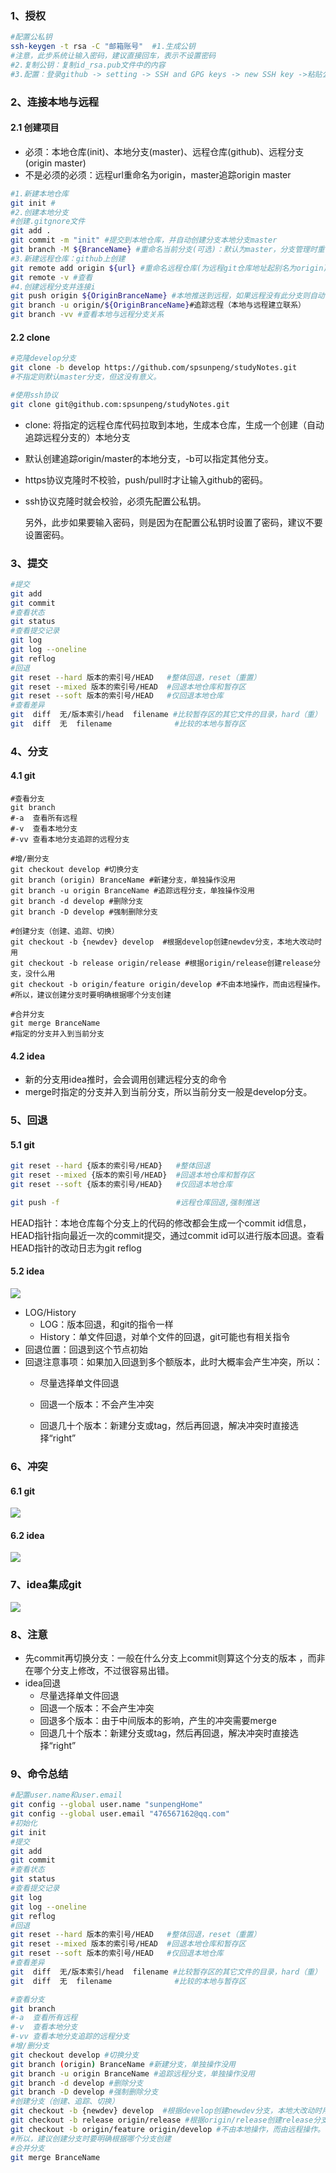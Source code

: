 ### 1、授权

```sh
#配置公私钥
ssh-keygen -t rsa -C "邮箱账号"  #1.生成公钥
#注意，此步系统让输入密码，建议直接回车，表示不设置密码
#2.复制公钥：复制id_rsa.pub文件中的内容
#3.配置：登录github -> setting -> SSH and GPG keys -> new SSH key ->粘贴公钥。
```



### 2、连接本地与远程

#### 2.1 创建项目

- 必须：本地仓库(init)、本地分支(master)、远程仓库(github)、远程分支(origin master)
- 不是必须的必须：远程url重命名为origin，master追踪origin master

```sh
#1.新建本地仓库
git init #
#2.创建本地分支
#创建.gitgnore文件
git add .
git commit -m "init" #提交到本地仓库，并自动创建分支本地分支master
git branch -M ${BranceName} #重命名当前分支(可选)：默认为master，分支管理时重命名develop
#3.新建远程仓库：github上创建
git remote add origin ${url} #重命名远程仓库(为远程git仓库地址起别名为origin)
git remote -v #查看
#4.创建远程分支并连接i
git push origin ${OriginBranceName} #本地推送到远程，如果远程没有此分支则自动创建，与本地同名，第一次一般为master
git branch -u origin/${OriginBranceName}#追踪远程（本地与远程建立联系）
git branch -vv #查看本地与远程分支关系
```

#### 2.2 clone

```sh
#克隆develop分支
git clone -b develop https://github.com/spsunpeng/studyNotes.git
#不指定则默认master分支，但这没有意义。

#使用ssh协议
git clone git@github.com:spsunpeng/studyNotes.git
```

- clone: 将指定的远程仓库代码拉取到本地，生成本仓库，生成一个创建（自动追踪远程分支的）本地分支

- 默认创建追踪origin/master的本地分支，-b可以指定其他分支。

- https协议克隆时不校验，push/pull时才让输入github的密码。

- ssh协议克隆时就会校验，必须先配置公私钥。

  另外，此步如果要输入密码，则是因为在配置公私钥时设置了密码，建议不要设置密码。



### 3、提交

```sh
#提交
git add
git commit
#查看状态
git status
#查看提交记录
git log
git log --oneline
git reflog
#回退
git reset --hard 版本的索引号/HEAD   #整体回退，reset（重置）
git reset --mixed 版本的索引号/HEAD  #回退本地仓库和暂存区
git reset --soft 版本的索引号/HEAD   #仅回退本地仓库
#查看差异
git  diff  无/版本索引/head  filename #比较暂存区的其它文件的目录，hard（重）
git  diff  无  filename 				#比较的本地与暂存区
```



### 4、分支

#### 4.1 git

```shell
#查看分支
git branch
#-a  查看所有远程
#-v  查看本地分支
#-vv 查看本地分支追踪的远程分支

#增/删分支
git checkout develop #切换分支
git branch (origin) BranceName #新建分支，单独操作没用
git branch -u origin BranceName #追踪远程分支，单独操作没用
git branch -d develop #删除分支
git branch -D develop #强制删除分支

#创建分支（创建、追踪、切换）
git checkout -b {newdev} develop  #根据develop创建newdev分支，本地大改动时用
git checkout -b release origin/release #根据origin/release创建release分支，没什么用
git checkout -b origin/feature origin/develop #不由本地操作，而由远程操作。
#所以，建议创建分支时要明确根据哪个分支创建

#合并分支
git merge BranceName
#指定的分支并入到当前分支
```

#### 4.2 idea

- 新的分支用idea推时，会会调用创建远程分支的命令
- merge时指定的分支并入到当前分支，所以当前分支一般是develop分支。



### 5、回退

#### 5.1 git

```sh
git reset --hard {版本的索引号/HEAD}   #整体回退
git reset --mixed {版本的索引号/HEAD}  #回退本地仓库和暂存区
git reset --soft {版本的索引号/HEAD}   #仅回退本地仓库

git push -f                          #远程仓库回退,强制推送
```

HEAD指针：本地仓库每个分支上的代码的修改都会生成一个commit id信息，HEAD指针指向最近一次的commit提交，通过commit id可以进行版本回退。查看HEAD指针的改动日志为git reflog

#### 5.2 idea

![](git.assets/版本回退.png)

- LOG/History
  - LOG：版本回退，和git的指令一样
  - History：单文件回退，对单个文件的回退，git可能也有相关指令
- 回退位置：回退到这个节点初始
- 回退注意事项：如果加入回退到多个额版本，此时大概率会产生冲突，所以：
  - 尽量选择单文件回退

  - 回退一个版本：不会产生冲突
  - 回退几十个版本：新建分支或tag，然后再回退，解决冲突时直接选择“right”





### 6、冲突

#### 6.1 git

![](git.assets/冲突.png)

#### 6.2 idea

![](git.assets/回退merge.png)



### 7、idea集成git

![](git.assets/idea集成git.png)



### 8、注意

- 先commit再切换分支：一般在什么分支上commit则算这个分支的版本 ，而非在哪个分支上修改，不过很容易出错。
- idea回退
  - 尽量选择单文件回退
  - 回退一个版本：不会产生冲突
  - 回退多个版本：由于中间版本的影响，产生的冲突需要merge
  - 回退几十个版本：新建分支或tag，然后再回退，解决冲突时直接选择“right”



### 9、命令总结

```sh
#配置user.name和user.email
git config --global user.name "sunpengHome"
git config --global user.email "476567162@qq.com"
#初始化
git init
#提交
git add
git commit
#查看状态
git status
#查看提交记录
git log
git log --oneline
git reflog
#回退
git reset --hard 版本的索引号/HEAD   #整体回退，reset（重置）
git reset --mixed 版本的索引号/HEAD  #回退本地仓库和暂存区
git reset --soft 版本的索引号/HEAD   #仅回退本地仓库
#查看差异
git  diff  无/版本索引/head  filename #比较暂存区的其它文件的目录，hard（重）
git  diff  无  filename 				#比较的本地与暂存区

#查看分支
git branch
#-a  查看所有远程
#-v  查看本地分支
#-vv 查看本地分支追踪的远程分支
#增/删分支
git checkout develop #切换分支
git branch (origin) BranceName #新建分支，单独操作没用
git branch -u origin BranceName #追踪远程分支，单独操作没用
git branch -d develop #删除分支
git branch -D develop #强制删除分支
#创建分支（创建、追踪、切换）
git checkout -b {newdev} develop  #根据develop创建newdev分支，本地大改动时用
git checkout -b release origin/release #根据origin/release创建release分支，没什么用
git checkout -b origin/feature origin/develop #不由本地操作，而由远程操作。
#所以，建议创建分支时要明确根据哪个分支创建
#合并分支
git merge BranceName
```


